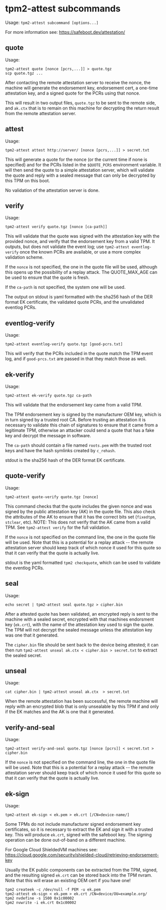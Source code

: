 
# tpm2-attest subcommands

Usage: `tpm2-attest subcommand [options...]`

For more information see: <https://safeboot.dev/attestation/>


## quote
Usage:
```
tpm2-attest quote [nonce [pcrs,...]] > quote.tgz
scp quote.tgz ...
```
After contacting the remote attestation server to receive the
nonce, the machine will generate the endorsement key,
endorsement cert, a one-time attestation key, and a signed quote
for the PCRs using that nonce.

This will result in two output files, `quote.tgz` to be sent to
the remote side, and `ak.ctx` that is to remain on this machine
for decrypting the return result from the remote attestation server.

## attest
Usage:
```
tpm2-attest attest http://server/ [nonce [pcrs,...]] > secret.txt
```
This will generate a quote for the nonce (or the current time if
none is specified) and for the PCRs listed in the `$QUOTE_PCRS`
environment variable.  It will then send the quote to a simple
attestation server, which will validate the quote and reply with
a sealed message that can only be decrypted by this TPM on this
boot.

No validation of the attestation server is done.

## verify
Usage:
```
tpm2-attest verify quote.tgz [nonce [ca-path]]
```

This will validate that the quote was signed with the attestation key
with the provided nonce, and verify that the endorsement key from a valid
TPM.  It outputs, but does not validate the event log; use
`tpm2-attest eventlog-verify` once the known PCRs are available, or use a more 
complex validation scheme.

If the `nonce` is not specified, the one in the quote file will be used,
although this opens up the possibility of a replay attack.  The QUOTE_MAX_AGE
can be used to ensure that the quote is fresh.

If the `ca-path` is not specified, the system one will be used.

The output on stdout is yaml formatted with the sha256 hash of the DER format
EK certificate, the validated quote PCRs, and the unvalidated eventlog PCRs.

## eventlog-verify
Usage:
```
tpm2-attest eventlog-verify quote.tgz [good-pcrs.txt]
```

This will verify that the PCRs included in the quote match the
TPM event log, and if `good-prcs.txt` are passed in that they
match those as well.


## ek-verify
Usage:
```
tpm2-attest ek-verify quote.tgz ca-path
```

This will validate that the endorsement key came from a valid TPM.

The TPM endorsement key is signed by the manufacturer OEM key, which is
in turn signed by a trusted root CA.  Before trusting an attestation it is
necessary to validate this chain of signatures to ensure that it came
from a legitimate TPM, otherwise an attacker could send a quote that
has a fake key and decrypt the message in software.

The `ca-path` should contain a file named `roots.pem` with the trusted
root keys and have the hash symlinks created by `c_rehash`.

stdout is the sha256 hash of the DER format EK certificate.

## quote-verify
Usage:
```
tpm2-attest quote-verify quote.tgz [nonce]
```

This command checks that the quote includes the given nonce and
was signed by the public attestation key (AK) in the quote file.
This also check the attributes of the AK to ensure that it has
the correct bits set (`fixedtpm`, `stclear`, etc).
NOTE: This does not verify that the AK came from a valid TPM.
See `tpm2-attest verify` for the full validation.

If the `nonce` is not specified on the command line, the one in the
quote file will be used.  Note that this is a potential for a replay
attack -- the remote attestation server should keep track of which
nonce it used for this quote so that it can verify that the quote
is actually live.

stdout is the yaml formatted `tpm2 checkquote`, which can be used to
validate the eventlog PCRs.

## seal
Usage:
```
echo secret | tpm2-attest seal quote.tgz > cipher.bin
```

After a attested quote has been validated, an encrypted reply is sent to
the machine with a sealed secret, encrypted with that machines
endorsment key (`ek.crt`), with the name of the attestation key
used to sign the quote.  The TPM will not decrypt the sealed
message unless the attestation key was one that it generated.

The `cipher.bin` file should be sent back to the device being attested;
it can then run `tpm2-attest unseal ak.ctx < cipher.bin > secret.txt`
to extract the sealed secret.

## unseal
Usage:
```
cat cipher.bin | tpm2-attest unseal ak.ctx  > secret.txt
```

When the remote attestation has been successful, the remote machine will
reply with an encrypted blob that is only unsealable by this TPM
if and only if the EK matches and the AK is one that it generated.

## verify-and-seal
Usage:
```
tpm2-attest verify-and-seal quote.tgz [nonce [pcrs]] < secret.txt > cipher.bin
```

If the `nonce` is not specified on the command line, the one in the
quote file will be used.  Note that this is a potential for a replay
attack -- the remote attestation server should keep track of which
nonce it used for this quote so that it can verify that the quote
is actually live.

## ek-sign
Usage:
```
tpm2-attest ek-sign < ek.pem > ek.crt [/CN=device-name/]
```

Some TPMs do not include manufacturer signed endorsement key
certificates, so it is necessary to extract the EK and sign it
with a trusted key.  This will produce `ek.crt`, signed with
the safeboot key.  The signing operation can be done out-of-band
on a different machine.

For Google Cloud ShieldedVM machines see:
https://cloud.google.com/security/shielded-cloud/retrieving-endorsement-key

Usually the EK public components can be extracted from the TPM, signed,
and the resulting signed `ek.crt` can be stored back into the TPM nvram.
Note that this will erase an existing OEM cert if you have one!

```
tpm2 createek -c /dev/null -f PEM -u ek.pem
tpm2-attest ek-sign < ek.pem > ek.crt /CN=device/OU=example.org/
tpm2 nvdefine -s 1500 0x1c00002
tpm2 nvwrite -i ek.crt 0x1c00002
```

